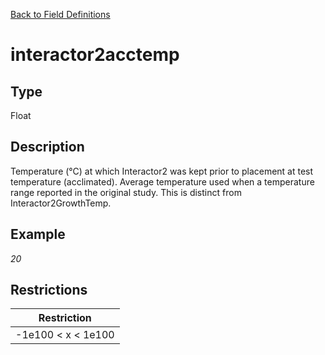[Back to Field Definitions](../../field_definition_overview)
# interactor2acctemp

## Type
Float

## Description


Temperature (°C) at which Interactor2 was kept prior to placement at test temperature (acclimated). Average temperature used when a temperature range reported in the original study. This is distinct from Interactor2GrowthTemp.
## Example
*20*

## Restrictions
| Restriction |
| :---------: |
| -1e100 < x < 1e100 |


